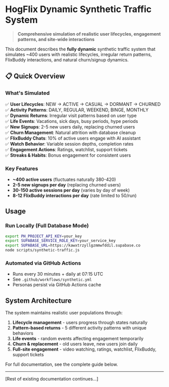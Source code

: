 # HogFlix Dynamic Synthetic Traffic System

> **Comprehensive simulation of realistic user lifecycles, engagement patterns, and site-wide interactions**

This document describes the **fully dynamic** synthetic traffic system that simulates ~400 users with realistic lifecycles, irregular return patterns, FlixBuddy interactions, and natural churn/signup dynamics.

## 📋 Quick Overview

### What's Simulated

✅ **User Lifecycles**: NEW → ACTIVE → CASUAL → DORMANT → CHURNED  
✅ **Activity Patterns**: DAILY, REGULAR, WEEKEND, BINGE, MONTHLY  
✅ **Dynamic Returns**: Irregular visit patterns based on user type  
✅ **Life Events**: Vacations, sick days, busy periods, hype periods  
✅ **New Signups**: 2-5 new users daily, replacing churned users  
✅ **Churn Management**: Natural attrition with database cleanup  
✅ **FlixBuddy Chats**: 10% of active users engage with AI assistant  
✅ **Watch Behavior**: Variable session depths, completion rates  
✅ **Engagement Actions**: Ratings, watchlist, support tickets  
✅ **Streaks & Habits**: Bonus engagement for consistent users  

### Key Features

- **~400 active users** (fluctuates naturally 380-420)
- **2-5 new signups per day** (replacing churned users)
- **30-150 active sessions per day** (varies by day of week)
- **8-12 FlixBuddy interactions per day** (rate limited to 50/run)

## Usage

### Run Locally (Full Database Mode)
```bash
export PH_PROJECT_API_KEY=your_key
export SUPABASE_SERVICE_ROLE_KEY=your_service_key
export SUPABASE_URL=https://kawxtrzyllgzmmwfddil.supabase.co
node scripts/synthetic-traffic.js
```

### Automated via GitHub Actions
- Runs every 30 minutes + daily at 07:15 UTC
- See `.github/workflows/synthetic.yml`
- Personas persist via GitHub Actions cache

## System Architecture

The system maintains realistic user populations through:
1. **Lifecycle management** - users progress through states naturally
2. **Pattern-based returns** - 5 different activity patterns with unique behaviors
3. **Life events** - random events affecting engagement temporarily
4. **Churn & replacement** - old users leave, new users join daily
5. **Full-site engagement** - video watching, ratings, watchlist, FlixBuddy, support tickets

For full documentation, see the complete guide below.

---

[Rest of existing documentation continues...]
